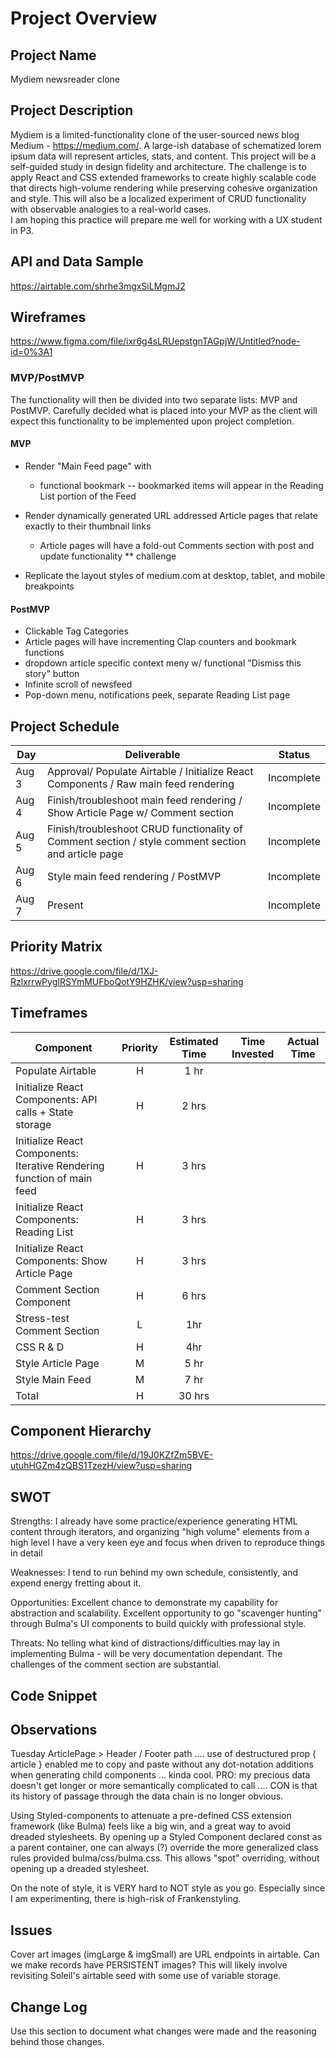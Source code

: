 # Project Overview

## Project Name

Mydiem newsreader clone

## Project Description

Mydiem is a limited-functionality clone of the user-sourced news blog Medium - https://medium.com/.
A large-ish database of schematized lorem ipsum data will represent articles, stats, and content.
This project will be a self-guided study in design fidelity and architecture.  The challenge is to apply React and CSS extended frameworks to create highly scalable code that directs high-volume rendering while preserving cohesive organization and style.  This will also be a localized experiment of CRUD functionality with observable analogies to a real-world cases.  
I am hoping this practice will prepare me well for working with a UX student in P3.


## API and Data Sample

https://airtable.com/shrhe3mgxSiLMgmJ2

## Wireframes

https://www.figma.com/file/ixr6g4sLRUepstgnTAGpjW/Untitled?node-id=0%3A1

### MVP/PostMVP

The functionality will then be divided into two separate lists: MVP and PostMVP.  Carefully decided what is placed into your MVP as the client will expect this functionality to be implemented upon project completion.  

#### MVP 

- Render "Main Feed page" with 
  - functional bookmark -- bookmarked items will appear in the Reading List portion of the Feed
  
- Render dynamically generated URL addressed Article pages that relate exactly to their thumbnail links
  - Article pages will have a fold-out Comments section with post and update functionality ** challenge
  
- Replicate the layout styles of medium.com at desktop, tablet, and mobile breakpoints

#### PostMVP  

- Clickable Tag Categories
- Article pages will have incrementing Clap counters and bookmark functions
- dropdown article specific context meny w/ functional "Dismiss this story" button
- Infinite scroll of newsfeed 
- Pop-down menu, notifications peek, separate Reading List page


## Project Schedule


|  Day | Deliverable | Status
|---|---| ---|
|Aug 3| Approval/ Populate Airtable / Initialize React Components / Raw main feed rendering| Incomplete
|Aug 4| Finish/troubleshoot main feed rendering / Show Article Page w/ Comment section | Incomplete
|Aug 5| Finish/troubleshoot CRUD functionality of Comment section / style comment section and article page | Incomplete
|Aug 6| Style main feed rendering / PostMVP   | Incomplete
|Aug 7| Present  | Incomplete


## Priority Matrix

https://drive.google.com/file/d/1XJ-RzlxrrwPygIRSYmMUFboQotY9HZHK/view?usp=sharing

## Timeframes

| Component | Priority | Estimated Time | Time Invested | Actual Time |
| --- | :---: |  :---: | :---: | :---: |
| Populate Airtable| H | 1 hr| | |
| Initialize React Components: API calls + State storage | H | 2 hrs| | |
| Initialize React Components: Iterative Rendering function of main feed | H | 3 hrs | | |
| Initialize React Components: Reading List | H | 3 hrs | | |
| Initialize React Components: Show Article Page | H | 3 hrs | | |
| Comment Section Component | H | 6 hrs | | |
| Stress-test Comment Section | L | 1hr | | |
| CSS R & D | H | 4hr | | |
| Style Article Page | M | 5 hr | | | |
| Style Main Feed | M | 7 hr | | | |
| Total | H | 30 hrs |  |  |

## Component Hierarchy

https://drive.google.com/file/d/19J0KZfZm5BVE-utuhHGZm4zQBS1TzezH/view?usp=sharing


## SWOT

Strengths: I already have some practice/experience generating HTML content through iterators, and organizing "high volume" elements from a high level
           I have a very keen eye and focus when driven to reproduce things in detail
           
Weaknesses: I tend to run behind my own schedule, consistently, and expend energy fretting about it.

Opportunities: Excellent chance to demonstrate my capability for abstraction and scalability.  Excellent opportunity to go "scavenger hunting" through Bulma's 
                UI components to build quickly with professional style. 

Threats: No telling what kind of distractions/difficulties may lay in implementing Bulma - will be very documentation dependant.
         The challenges of the comment section are substantial.

## Code Snippet

## Observations
Tuesday
ArticlePage > Header / Footer path .... use of destructured prop { article } enabled me to copy and paste without any dot-notation additions when generating child components ... kinda cool. PRO: my precious data doesn't get longer or more semantically complicated to call .... CON is that its history of passage through the data chain is no longer obvious.

Using Styled-components to attenuate a pre-defined CSS extension framework (like Bulma) feels like a big win, and a great way to avoid dreaded stylesheets.  By opening up a Styled Component declared 
const as a parent container, one can always (?) override the more generalized class rules provided bulma/css/bulma.css.  This allows "spot" overriding, without opening up a dreaded stylesheet.

On the note of style, it is VERY hard to NOT style as you go.  Especially since I am experimenting, there is high-risk of Frankenstyling.

## Issues
Cover art images (imgLarge & imgSmall) are URL endpoints in airtable.  Can we make records have PERSISTENT images?
This will likely involve revisiting Soleil's airtable seed with some use of variable storage.

## Change Log
 Use this section to document what changes were made and the reasoning behind those changes.  
